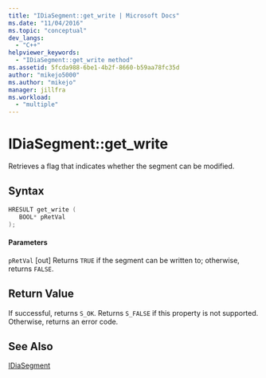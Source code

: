 ```yaml
---
title: "IDiaSegment::get_write | Microsoft Docs"
ms.date: "11/04/2016"
ms.topic: "conceptual"
dev_langs:
  - "C++"
helpviewer_keywords:
  - "IDiaSegment::get_write method"
ms.assetid: 5fcda988-6be1-4b2f-8660-b59aa78fc35d
author: "mikejo5000"
ms.author: "mikejo"
manager: jillfra
ms.workload:
  - "multiple"
---
```

# IDiaSegment::get_write
Retrieves a flag that indicates whether the segment can be modified.

## Syntax

```C++
HRESULT get_write ( 
   BOOL* pRetVal
);
```

#### Parameters
 `pRetVal`
 [out] Returns `TRUE` if the segment can be written to; otherwise, returns `FALSE`.

## Return Value
 If successful, returns `S_OK`. Returns `S_FALSE` if this property is not supported. Otherwise, returns an error code.

## See Also
 [IDiaSegment](../../debugger/debug-interface-access/idiasegment.md)